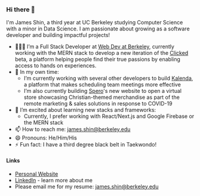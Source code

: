 ### Hi there 👋
I'm James Shin, a third year at UC Berkeley studying Computer Science with a minor in Data Science. I am passionate about growing as a software developer and building impactful projects!

- 🧑🏻‍🔧 I’m a Full Stack Developer at [Web Dev at Berkeley](https://webatberkeley.org), currently working with the MERN stack to develop a new iteration of the [Clicked](https://clicked.com/) beta, a platform helping people find their true passions by enabling access to hands on experiences.
- 🔭 In my own time:
  - I’m currently working with several other developers to build [Kalenda](https://kalenda.io/), a platform that makes scheduling team meetings more effective
  - I’m also currently building [Spero](https://shopspero.org)'s new website to open a virtual store showcasing Christian-themed merchandise as part of the remote marketing & sales solutions in response to COVID-19
- 🌱 I’m excited about learning new stacks and frameworks:
  - Currently, I prefer working with React/Next.js and Google Firebase or the MERN stack
- 📫 How to reach me: james.shin@berkeley.edu
- 😄 Pronouns: He/Him/His
- ⚡ Fun fact: I have a third degree black belt in Taekwondo! 

#### Links 
- [Personal Website](https://jamesshin.xyz/)
- [LinkedIn](https://www.linkedin.com/in/jamesjungmin) - learn more about me
- Please email me for my resume: james.shin@berkeley.edu
